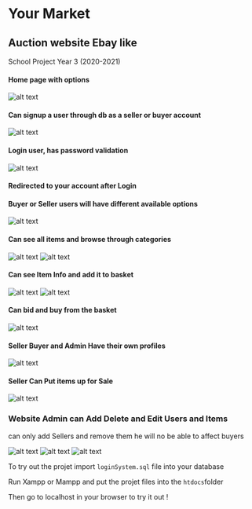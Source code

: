 # Your Market

## Auction website Ebay like

School Project Year 3 (2020-2021)

#### Home page with options

![alt text](./ReadmeImages/Home.png)

#### Can signup a user through db as a seller or buyer account

![alt text](./ReadmeImages/Signup.png)

#### Login user, has password validation

![alt text](./ReadmeImages/Login.png)

#### Redirected to your account after Login

#### Buyer or Seller users will have different available options

![alt text](./ReadmeImages/LoggedInPage.png)

#### Can see all items and browse through categories

![alt text](./ReadmeImages/BrowseItems.png)
![alt text](./ReadmeImages/BrowseCategories.png)

#### Can see Item Info and add it to basket

![alt text](./ReadmeImages/ItemInfo.png)
![alt text](./ReadmeImages/Basket.png)

#### Can bid and buy from the basket

![alt text](./ReadmeImages/Basket.png)

#### Seller Buyer and Admin Have their own profiles

![alt text](./ReadmeImages/Profile.png)

#### Seller Can Put items up for Sale

![alt text](./ReadmeImages/SellerAdd.png)

### Website Admin can Add Delete and Edit Users and Items

can only add Sellers and remove them he will no be able to affect buyers

![alt text](./ReadmeImages/AdminMenu.png)
![alt text](./ReadmeImages/AdminEditItems.png)
![alt text](./ReadmeImages/AdminEditUsers.png)

To try out the projet import `loginSystem.sql` file into your database

Run Xampp or Mampp and put the projet files into the `htdocs`folder

Then go to localhost in your browser to try it out !
